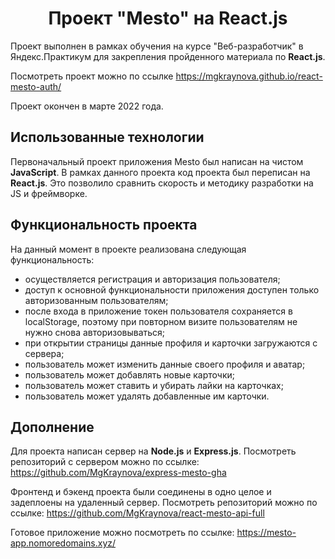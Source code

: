 <h1 align="center">Проект "Mesto" на React.js</h1>


Проект выполнен в рамках обучения на курсе "Веб-разработчик" в Яндекс.Практикум для закрепления пройденного материала по **React.js**.

Посмотреть проект можно по ссылке https://mgkraynova.github.io/react-mesto-auth/

Проект окончен в марте 2022 года.

## Использованные технологии
Первоначальный проект приложения Mesto был написан на чистом **JavaScript**. В рамках данного проекта код проекта был переписан на **React.js**. Это позволило сравнить скорость и методику разработки на JS и фреймворке.

## Функциональность проекта
На данный момент в проекте реализована следующая функциональность:
- осуществляется регистрация и авторизация пользователя;
- доступ к основной функциональности приложения доступен только авторизованным пользователям;
- после входа в приложение токен пользователя сохраняется в localStorage, поэтому при повторном визите пользователям не нужно снова авторизовываться;
- при открытии страницы данные профиля и карточки загружаются с сервера;
- пользователь может изменить данные своего профиля и аватар;
- пользователь может добавлять новые карточки;
- пользователь может ставить и убирать лайки на карточках;
- пользователь может удалять добавленные им карточки.

## Дополнение
Для проекта написан сервер на **Node.js** и **Еxpress.js**. Посмотреть репозиторий с сервером можно по ссылке: https://github.com/MgKraynova/express-mesto-gha

Фронтенд и бэкенд проекта были соединены в одно целое и задеплоены на удаленный сервер. Посмотреть репозиторий можно по ссылке: https://github.com/MgKraynova/react-mesto-api-full 

Готовое приложение можно посмотреть по ссылке: https://mesto-app.nomoredomains.xyz/
